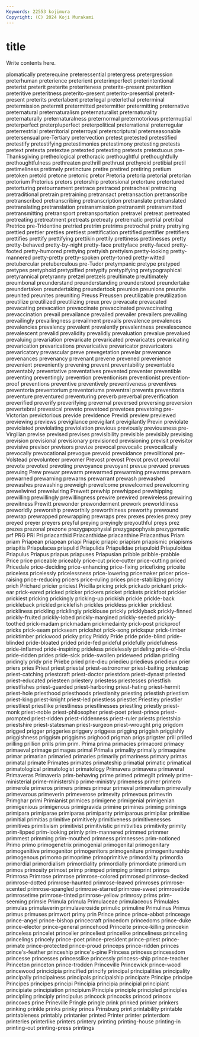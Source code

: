 ```yaml
---
Keywords: 22553 kojimura
Copyright: (C) 2024 Koji Murakami
---
```


# title

Write contents here.



plomatically preterequine preteressential pretergress pretergression
preterhuman preterience preterient preterimperfect preterintentional preterist preterit preterite preteriteness preterite-present
preterition preteritive preteritness preterito-present preterito-presential preterit-present preterits preterlabent preterlegal preterlethal
preterminal pretermission pretermit pretermitted pretermitter pretermitting preternative preternatural preternaturalism preternaturalist
preternaturality preternaturally preternaturalness preternormal preternotorious preternuptial preterperfect preterpluperfect preterpolitical preterrational
preterregular preterrestrial preterritorial preterroyal preterscriptural preterseasonable pretersensual pre-Tertiary pretervection pretest
pretested pretestified pretestify pretestifying pretestimonies pretestimony pretesting pretests pretext pretexta
pretextae pretexted pretexting pretexts pretextuous pre-Thanksgiving pretheological prethoracic prethoughtful prethoughtfully
prethoughtfulness prethreaten prethrill prethrust prethyroid pretibial pretil pretimeliness pretimely pretincture
pretire pretired pretiring pretium pretoken pretold pretone pretonic pretor Pretoria
pretoria pretorial pretorian pretorium Pretorius pretors pretorship pretorsional pretorture pretortured
pretorturing pretournament pretrace pretraced pretracheal pretracing pretraditional pretrain pretraining pretransact
pretransaction pretranscribe pretranscribed pretranscribing pretranscription pretranslate pretranslated pretranslating pretranslation pretransmission
pretransmit pretransmitted pretransmitting pretransport pretransportation pretravel pretreat pretreated pretreating pretreatment
pretreats pretreaty pretrematic pretrial pretribal Pretrice pre-Tridentine pretried pretrim pretrims
pretrochal pretry pretrying prettied prettier pretties prettiest prettification prettified prettifier
prettifiers prettifies prettify prettifying prettikin prettily prettiness prettinesses pretty pretty-behaved
pretty-by-night pretty-face prettyface pretty-faced pretty-footed pretty-humored prettying prettyish prettyism pretty-looking
pretty-mannered pretty-pretty pretty-spoken pretty-toned pretty-witted pretubercular pretuberculous pre-Tudor pretympanic pretype
pretyped pretypes pretyphoid pretypified pretypify pretypifying pretypographical pretyrannical pretyranny pretzel
pretzels preultimate preultimately preumbonal preunderstand preunderstanding preunderstood preundertake preundertaken preundertaking
preundertook preunion preunions preunite preunited preunites preuniting Preuss Preussen preutilizable
preutilization preutilize preutilized preutilizing preux prev prevacate prevacated prevacating prevacation
prevaccinate prevaccinated prevaccinating prevaccination prevail prevailance prevailed prevailer prevailers prevailing
prevailingly prevailingness prevailment prevails prevalence prevalences prevalencies prevalency prevalent prevalently
prevalentness prevalescence prevalescent prevalid prevalidity prevalidly prevaluation prevalue prevalued prevaluing
prevariation prevaricate prevaricated prevaricates prevaricating prevarication prevarications prevaricative prevaricator prevaricators
prevaricatory prevascular preve prevegetation prevelar prevenance prevenances prevenancy prevenant prevene
prevened prevenience prevenient preveniently prevening prevent preventability preventable preventably preventative
preventatives prevented preventer preventible preventing preventingly prevention preventionism preventionist prevention-proof
preventions preventive preventively preventiveness preventives preventoria preventorium preventoriums preventral prevents
preventtoria preventure preventured preventuring preverb preverbal preverification preverified preverify preverifying
prevernal preversed preversing preversion prevertebral prevesical preveto prevetoed prevetoes prevetoing
pre-Victorian previctorious previde previdence Previdi preview previewed previewing previews previgilance
previgilant previgilantly Previn previolate previolated previolating previolation previous previously previousness
pre-Virgilian previse prevised previses previsibility previsible previsibly prevising prevision previsional
previsionary previsioned previsioning previsit previsitor previsive previsor previsors previze prevocal
prevocalic prevocalically prevocally prevocational prevogue prevoid prevoidance prevolitional pre-Volstead prevolunteer
prevomer Prevost prevost Prevot prevot prevotal prevote prevoted prevoting prevoyance
prevoyant prevue prevued prevues prevuing Prew prewar prewarm prewarmed prewarming
prewarms prewarn prewarned prewarning prewarns prewarrant prewash prewashed prewashes prewashing
preweigh prewelcome prewelcomed prewelcoming prewelwired prewelwiring Prewett prewhip prewhipped prewhipping
prewilling prewillingly prewillingness prewire prewired prewireless prewiring prewitness Prewitt prewonder
prewonderment prework preworldliness preworldly preworship preworthily preworthiness preworthy prewound prewrap
prewrapped prewrapping prewraps prex prexes prexies prexy prey preyed preyer
preyers preyful preying preyingly preyouthful preys prez prezes prezonal prezone
prezygapophysial prezygapophysis prezygomatic prf PRG PRI Pri priacanthid Priacanthidae priacanthine
Priacanthus Priam priam Priapean priapean priapi Priapic priapic priapism priapismic
priapisms priapitis Priapulacea priapulid Priapulida Priapulidae priapuloid Priapuloidea Priapulus Priapus
priapus priapuses Priapusian pribble pribble-prabble Price price priceable priceably price-cut
price-cutter price-cutting priced Pricedale price-deciding price-enhancing price-fixing pricefixing priceite priceless
pricelessly pricelessness price-lowering pricemaker pricer price-raising price-reducing pricers price-ruling prices
price-stabilizing pricey prich Prichard pricier priciest Pricilla pricing prick prickado
prickant prick-ear prick-eared pricked pricker prickers pricket prickets prickfoot prickier
prickiest pricking prickingly pricking-up prickish prickle prickle-back prickleback prickled pricklefish
prickles prickless pricklier prickliest prickliness prickling pricklingly pricklouse prickly pricklyback
prickly-finned prickly-fruited prickly-lobed prickly-margined prickly-seeded prickly-toothed prick-madam prickmadam prickmedainty prick-post
prickproof pricks prick-seam prickseam prickshot prick-song prickspur prick-timber pricktimber prickwood
pricky pricy Priddy Pride pride pride-blind pride-blinded pride-bloated prided pride-fed
prideful pridefully pridefulness pride-inflamed pride-inspiring prideless pridelessly prideling pride-of-India pride-ridden
prides pride-sick pride-swollen prideweed pridian priding pridingly pridy prie Priebe
pried prie-dieu priedieu priedieus priedieux prier priers pries Priest priest
priestal priest-astronomer priest-baiting priestcap priest-catching priestcraft priest-doctor priestdom priest-dynast priested
priest-educated priesteen priestery priestess priestesses priestfish priestfishes priest-guarded priest-harboring priest-hating
priest-hermit priest-hole priesthood priesthoods priestianity priesting priestish priestism priest-king priest-knight
priest-led priestless priestlet Priestley priestlier priestliest priestlike priestliness priestlinesses priestling
priestly priest-monk priest-noble priest-philosopher priest-poet priest-prince priest-prompted priest-ridden priest-riddenness priest-ruler
priests priestship priestshire priest-statesman priest-surgeon priest-wrought prig prigdom prigged prigger
priggeries priggery priggess prigging priggish priggishly priggishness priggism priggisms prighood
prigman prigs prigster prill prilled prilling prillion prills prim prim.
Prima prima primacies primacord primacy primaeval primage primages primal Primalia
primality primally primaquine primar primarian primaried primaries primarily primariness primary
primas primatal primate Primates primates primateship primatial primatic primatical primatological
primatologist primatology Primavera primavera primaveral Primaveras Primaveria prim-behaving prime primed
primegilt primely prime-ministerial prime-ministership prime-ministry primeness primer primero primerole primeros
primers primes primeur primeval primevalism primevally primevarous primeverin primeverose primevity
primevous primevrin Primghar primi Primianist primices primigene primigenial primigenian primigenious
primigenous primigravida primine primines priming primings primipara primiparae primiparas primiparity
primiparous primipilar primitiae primitial primitias primitive primitively primitiveness primitivenesses primitives
primitivism primitivist primitivistic primitivities primitivity primity prim-lipped prim-looking primly prim-mannered
primmed primmer primmest primming prim-mouthed primness primnesses prim-notioned Primo primo
primogenetrix primogenial primogenital primogenitary primogenitive primogenitor primogenitors primogeniture primogenitureship primogenous
primomo primoprime primoprimitive primordality primordia primordial primordialism primordiality primordially primordiate
primordium primos primosity primost primp primped primping primprint primps Primrosa
Primrose primrose primrose-colored primrosed primrose-decked primrose-dotted primrose-haunted primrose-leaved primroses primrose-scented
primrose-spangled primrose-starred primrose-sweet primrosetide primrosetime primrose-tinted primrose-yellow primrosy prims prim-seeming
primsie Primula primula Primulaceae primulaceous Primulales primulas primulaverin primulaveroside primulic
primuline Primulinus Primus primus primuses primwort primy prin Prince prince
prince-abbot princeage prince-angel prince-bishop princecraft princedom princedoms prince-duke prince-elector prince-general
princehood Princeite prince-killing princekin princeless princelet princelier princeliest princelike princeliness
princeling princelings princely prince-poet prince-president prince-priest prince-primate prince-protected prince-proud princeps
prince-ridden princes prince's-feather princeship prince's-pine Princess princess princessdom princesse princesses
princesslike princessly princess-ship prince-teacher Princeton princeton prince-trodden Princeville Princewick prince-wood
princewood princicipia princified princify principal principalities principality principally principalness principals
principalship principate Principe principe Principes principes principi Principia principia principial
principiant principiate principiation principium Principle principle principled principles principling principly
principulus princock princocks princod princox princoxes prine Prineville Pringle pringle
prink prinked prinker prinkers prinking prinkle prinks prinky prinos Prinsburg
print printability printable printableness printably printanier printed Printer printer printerdom
printeries printerlike printers printery printing printing-house printing-in printing-out printing-press printings
